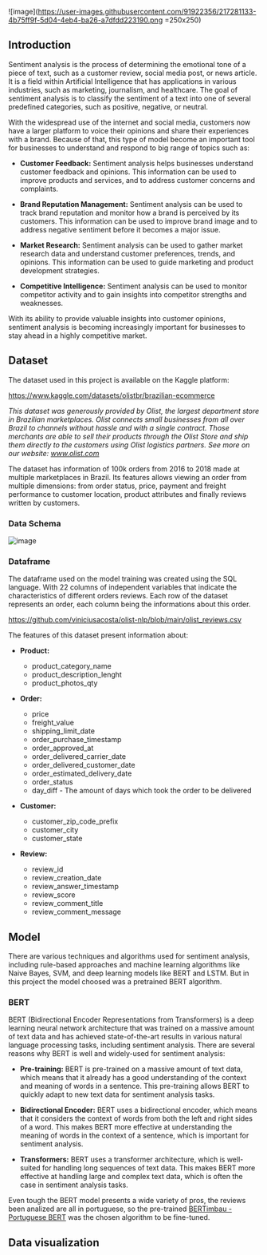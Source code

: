 ![image](https://user-images.githubusercontent.com/91922356/217281133-4b75ff9f-5d04-4eb4-ba26-a7dfdd223190.png =250x250)


## **Introduction**
Sentiment analysis is the process of determining the emotional tone of a piece of text, such as a customer review, social media post, or news article. It is a field within Artificial Intelligence that has applications in various industries, such as marketing, journalism, and healthcare. The goal of sentiment analysis is to classify the sentiment of a text into one of several predefined categories, such as positive, negative, or neutral. 

With the widespread use of the internet and social media, customers now have a larger platform to voice their opinions and share their experiences with a brand. Because of that, this type of model become an important tool for businesses to understand and respond to big range of topics such as: 

- **Customer Feedback:** Sentiment analysis helps businesses understand customer feedback and opinions. This information can be used to improve products and services, and to address customer concerns and complaints.

- **Brand Reputation Management:** Sentiment analysis can be used to track brand reputation and monitor how a brand is perceived by its customers. This information can be used to improve brand image and to address negative sentiment before it becomes a major issue.

- **Market Research:** Sentiment analysis can be used to gather market research data and understand customer preferences, trends, and opinions. This information can be used to guide marketing and product development strategies.

- **Competitive Intelligence:** Sentiment analysis can be used to monitor competitor activity and to gain insights into competitor strengths and weaknesses.

With its ability to provide valuable insights into customer opinions, sentiment analysis is becoming increasingly important for businesses to stay ahead in a highly competitive market.

## **Dataset**
The dataset used in this project is available on the Kaggle platform:

https://www.kaggle.com/datasets/olistbr/brazilian-ecommerce

*This dataset was generously provided by Olist, the largest department store in Brazilian marketplaces. Olist connects small businesses from all over Brazil to channels without hassle and with a single contract. Those merchants are able to sell their products through the Olist Store and ship them directly to the customers using Olist logistics partners. See more on our website: www.olist.com*

The dataset has information of 100k orders from 2016 to 2018 made at multiple marketplaces in Brazil. Its features allows viewing an order from multiple dimensions: from order status, price, payment and freight performance to customer location, product attributes and finally reviews written by customers. 

### **Data Schema** 
![image](https://user-images.githubusercontent.com/91922356/217290625-1d47e8e8-3a4b-4485-b2ac-f61cc4ca35b2.png)         
        
### **Dataframe**

The dataframe used on the model training was created using the SQL language. With 22 columns of independent variables that indicate the characteristics of different orders reviews. Each row of the dataset represents an order, each column being the informations about this order.

https://github.com/viniciusacosta/olist-nlp/blob/main/olist_reviews.csv

The features of this dataset present information about:

- **Product:**
  - product_category_name
  - product_description_lenght
  - product_photos_qty

- **Order:**
  - price
  - freight_value 
  - shipping_limit_date
  - order_purchase_timestamp
  - order_approved_at
  - order_delivered_carrier_date
  - order_delivered_customer_date
  - order_estimated_delivery_date
  - order_status
  - day_diff - The amount of days which took the order to be delivered 
   
- **Customer:**
  - customer_zip_code_prefix
  - customer_city
  - customer_state 
  
- **Review:**
  - review_id
  - review_creation_date
  - review_answer_timestamp
  - review_score
  - review_comment_title
  - review_comment_message

## **Model**

There are various techniques and algorithms used for sentiment analysis, including rule-based approaches and machine learning algorithms like Naive Bayes, SVM, and deep learning models like BERT and LSTM. But in this project the model choosed was a pretrained BERT algorithm.

### **BERT**

BERT (Bidirectional Encoder Representations from Transformers) is a deep learning neural network architecture that was trained on a massive amount of text data and has achieved state-of-the-art results in various natural language processing tasks, including sentiment analysis. There are several reasons why BERT is well and widely-used for sentiment analysis:

- **Pre-training:** BERT is pre-trained on a massive amount of text data, which means that it already has a good understanding of the context and meaning of words in a sentence. This pre-training allows BERT to quickly adapt to new text data for sentiment analysis tasks.

- **Bidirectional Encoder:** BERT uses a bidirectional encoder, which means that it considers the context of words from both the left and right sides of a word. This makes BERT more effective at understanding the meaning of words in the context of a sentence, which is important for sentiment analysis.

- **Transformers:** BERT uses a transformer architecture, which is well-suited for handling long sequences of text data. This makes BERT more effective at handling large and complex text data, which is often the case in sentiment analysis tasks.

Even tough the BERT model presents a wide variety of pros, the reviews been analized are all in portuguese, so the pre-trained [BERTimbau - Portuguese BERT](https://github.com/neuralmind-ai/portuguese-bert) was the chosen algorithm to be fine-tuned.

## **Data visualization**

















